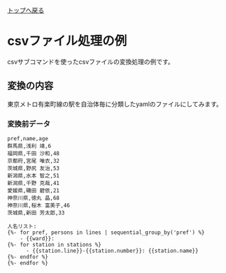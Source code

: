 [トップへ戻る](../README.md)
# csvファイル処理の例
csvサブコマンドを使ったcsvファイルの変換処理の例です。

## 変換の内容
東京メトロ有楽町線の駅を自治体毎に分類したyamlのファイルにしてみます。
### 変換前データ

``` csv
pref,name,age
群馬県,浅利 靖,6
福岡県,千田 沙和,48
京都府,宮尾 唯衣,32
茨城県,野尻 友治,53
新潟県,水本 智之,51
新潟県,千野 克哉,41
愛媛県,磯田 碧依,21
神奈川県,徳丸 晶,68
神奈川県,桜木 富美子,46
茨城県,新田 芳太郎,33
```

``` jinja2
人名リスト:
{%- for pref, persons in lines | sequential_group_by('pref') %}
    - {{ward}}: 
{%- for station in stations %}
      - {{station.line}}-{{station.number}}: {{station.name}}
{%- endfor %}
{%- endfor %}
```
